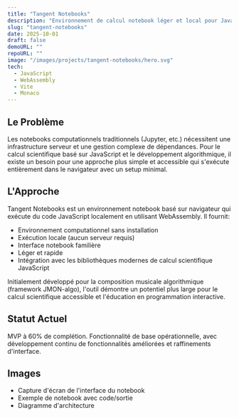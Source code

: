 ```yaml
---
title: "Tangent Notebooks"
description: "Environnement de calcul notebook léger et local pour JavaScript, propulsé par WebAssembly"
slug: "tangent-notebooks"
date: 2025-10-01
draft: false
demoURL: ""
repoURL: ""
image: "/images/projects/tangent-notebooks/hero.svg"
tech:
  - JavaScript
  - WebAssembly
  - Vite
  - Monaco
---
```


## Le Problème

Les notebooks computationnels traditionnels (Jupyter, etc.) nécessitent une infrastructure serveur et une gestion complexe de dépendances. Pour le calcul scientifique basé sur JavaScript et le développement algorithmique, il existe un besoin pour une approche plus simple et accessible qui s'exécute entièrement dans le navigateur avec un setup minimal.

## L'Approche

Tangent Notebooks est un environnement notebook basé sur navigateur qui exécute du code JavaScript localement en utilisant WebAssembly. Il fournit:

- Environnement computationnel sans installation
- Exécution locale (aucun serveur requis)
- Interface notebook familière
- Léger et rapide
- Intégration avec les bibliothèques modernes de calcul scientifique JavaScript

Initialement développé pour la composition musicale algorithmique (framework JMON-algo), l'outil démontre un potentiel plus large pour le calcul scientifique accessible et l'éducation en programmation interactive.

## Statut Actuel

MVP à 60% de complétion. Fonctionnalité de base opérationnelle, avec développement continu de fonctionnalités améliorées et raffinements d'interface.

## Images

- Capture d'écran de l'interface du notebook
- Exemple de notebook avec code/sortie
- Diagramme d'architecture

